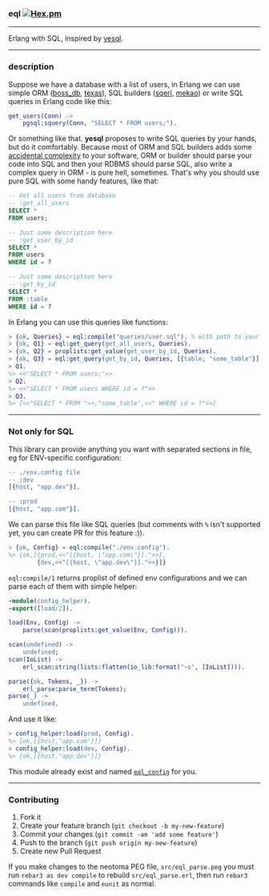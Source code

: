 ### eql [![Hex.pm](https://img.shields.io/hexpm/v/eql.svg)](eql)

---

Erlang with SQL, inspired by [yesql](https://github.com/krisajenkins/yesql).

---

### description

Suppose we have a database with a list of users, in Erlang we can use simple ORM ([boss_db](https://github.com/ChicagoBoss/boss_db), [texas](https://github.com/emedia-project/texas)), SQL builders ([sqerl](https://github.com/devinus/sqerl), [mekao](https://github.com/ddosia/mekao)) or write SQL queries in Erlang code like this:

```erlang
get_users(Conn) ->
    pgsql:squery(Conn, "SELECT * FROM users;").
```

Or something like that. __yesql__ proposes to write SQL queries by your hands, but do it comfortably. Because most of ORM and SQL builders adds some [accidental complexity](http://en.wikipedia.org/wiki/No_Silver_Bullet) to your software, ORM or builder should parse your code into SQL and then your RDBMS should parse SQL, also write a complex query in ORM - is pure hell, sometimes. That's why you should use pure SQL with some handy features, like that:

```sql
-- Get all users from database
-- :get_all_users
SELECT *
FROM users;

-- Just some description here
-- :get_user_by_id
SELECT *
FROM users
WHERE id = ?

-- Just some description here
-- :get_by_id
SELECT *
FROM :table
WHERE id = ?
```

In Erlang you can use this queries like functions:

```erlang
> {ok, Queries} = eql:compile("queries/user.sql"). % with path to your queries file
> {ok, Q1} = eql:get_query(get_all_users, Queries).
> {ok, Q2} = proplists:get_value(get_user_by_id, Queries).
> {ok, Q3} = eql:get_query(get_by_id, Queries, [{table, "some_table"}]).
> Q1.
%> <<"SELECT * FROM users;">>
> Q2.
%> <<"SELECT * FROM users WHERE id = ?">>
> Q3.
%> [<<"SELECT * FROM ">>,"some_table",<<" WHERE id = ?">>]
```

---

### Not only for SQL

This library can provide anything you want with separated sections in file, eg for ENV-specific configuration:

```erlang
-- ./env.config file
-- :dev
[{host, "app.dev"}].

-- :prod
[{host, "app.com"}].
```

We can parse this file like SQL queries (but comments with `%` isn't supported yet, you can create PR for this feature :)).

```erlang
> {ok, Config} = eql:compile("./env.config").
%> {ok,[{prod,<<"[{host, \"app.com\"}].">>},
        {dev,<<"[{host, \"app.dev\"}].">>}]}
```

`eql:compile/1` returns proplist of defined env configurations and we can parse each of them with simple helper:

```erlang
-module(config_helper).
-export([load/2]).

load(Env, Config) ->
    parse(scan(proplists:get_value(Env, Config))).

scan(undefined) ->
    undefined;
scan(IoList) ->
    erl_scan:string(lists:flatten(io_lib:format("~s", [IoList]))).

parse({ok, Tokens, _}) ->
    erl_parse:parse_term(Tokens);
parse(_) ->
    undefined.
```

And use it like:

```erlang
> config_helper:load(prod, Config).
%> {ok,[{host,"app.com"}]}
> config_helper:load(dev, Config).
%> {ok,[{host,"app.dev"}]}
```

This module already exist and named [`eql_config`](/src/eql_config.erl) for you.

---

### Contributing

1. Fork it
2. Create your feature branch (`git checkout -b my-new-feature`)
3. Commit your changes (`git commit -am 'add some feature'`)
4. Push to the branch (`git push origin my-new-feature`)
5. Create new Pull Request

If you make changes to the neotoma PEG file, `src/eql_parse.peg` you must run `rebar3 as dev compile` to rebuild `src/eql_parse.erl`, then run `rebar3` commands like `compile` and `eunit` as normal.
